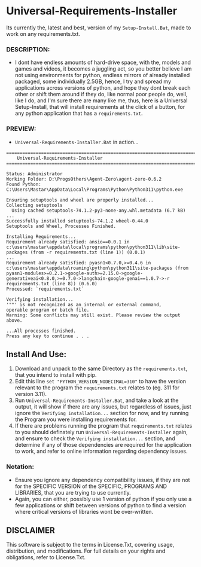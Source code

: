 # Universal-Requirements-Installer
Its currently the, latest and best, version of my `Setup-Install.Bat`, made to work on any requirements.txt.

### DESCRIPTION:
- I dont have endless amounts of hard-drive space, with the, models and games and videos, it becomes a juggling act, so you better believe I am not using environments for python, endless mirrors of already installed packaged, some individually 2.5GB, hence, I try and spread my applications across versions of python, and hope they dont break each other or shift them around if they do, like normal poor people do, well, like I do, and I'm sure there are many like me, thus, here is a Universal Setup-Install, that will install requirements at the click of a button, for any python application that has a `requirements.txt`. 

### PREVIEW:
- `Universal-Requirements-Installer.Bat` in action...
```
========================================================================================================================
    Universal-Requirements-Installer
========================================================================================================================

Status: Administrator
Working Folder: D:\ProgsOthers\Agent-Zero\agent-zero-0.6.2
Found Python: C:\Users\Mastar\AppData\Local\Programs\Python\Python311\python.exe

Ensuring setuptools and wheel are properly installed...
Collecting setuptools
  Using cached setuptools-74.1.2-py3-none-any.whl.metadata (6.7 kB)
...
Successfully installed setuptools-74.1.2 wheel-0.44.0
Setuptools and Wheel, Processes Finished.

Installing Requirements...
Requirement already satisfied: ansio==0.0.1 in c:\users\mastar\appdata\local\programs\python\python311\lib\site-packages (from -r requirements.txt (line 1)) (0.0.1)
...
Requirement already satisfied: pyasn1<0.7.0,>=0.4.6 in c:\users\mastar\appdata\roaming\python\python311\site-packages (from pyasn1-modules>=0.2.1->google-auth>=2.15.0->google-generativeai<0.8.0,>=0.7.0->langchain-google-genai==1.0.7->-r requirements.txt (line 8)) (0.6.0)
Processed: `requirements.txt`

Verifying installation...
'""' is not recognized as an internal or external command,
operable program or batch file.
Warning: Some conflicts may still exist. Please review the output above.

...All processes finished.
Press any key to continue . . .

```

## Install And Use:
1. Download and unpack to the same Directory as the `requirements.txt`, that you intend to install with pip.
2. Edit this line `set "PYTHON_VERSION_NODECIMAL=310"` to have the version relevant to the program the `requirements.txt` relates to (eg. 311 for version 3.11).
3. Run `Universal-Requirements-Installer.Bat`, and take a look at the output, it will show if there are any issues, but regardless of issues, just ignore the `Verifying installation...` section for now, and try running the Program you were installing requirements for.
4. If there are problems running the program that  `requirements.txt` relates to you should definately run `Universal-Requirements-Installer` again, and ensure to check the `Verifying installation...` section, and determine if any of those dependencies are required for the application to work, and refer to online information regarding dependency issues.

### Notation:
- Ensure you ignore any dependency compatibility issues, if they are not for the SPECIFIC VERSION of the SPECIFIC, PROGRAMS AND LIBRARIES, that you are trying to use currently. 
- Again, you can either, possibly use 1 version of python if you only use a few applications or shift between versions of python to find a version where critical versions of libraries wont be over-written.

## DISCLAIMER
This software is subject to the terms in License.Txt, covering usage, distribution, and modifications. For full details on your rights and obligations, refer to License.Txt.
